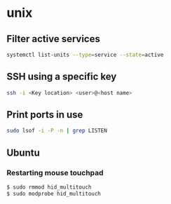 # unix

## Filter active services

```sh
systemctl list-units --type=service --state=active
```

## SSH using a specific key

```sh
ssh -i <Key location> <user>@<host name>
```

## Print ports in use

```sh
sudo lsof -i -P -n | grep LISTEN
```

## Ubuntu

### Restarting mouse touchpad

```sh
$ sudo rmmod hid_multitouch 
$ sudo modprobe hid_multitouch
```
